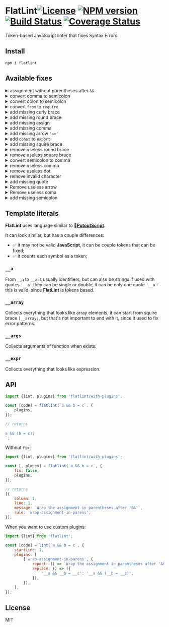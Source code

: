 # FlatLint[![License][LicenseIMGURL]][LicenseURL] [![NPM version][NPMIMGURL]][NPMURL] [![Build Status][BuildStatusIMGURL]][BuildStatusURL] [![Coverage Status][CoverageIMGURL]][CoverageURL]

[NPMURL]: https://npmjs.org/package/flatlint "npm"
[NPMIMGURL]: https://img.shields.io/npm/v/flatlint.svg?style=flat
[BuildStatusURL]: https://github.com/coderaiser/flatlint/actions?query=workflow%3A%22Node+CI%22 "Build Status"
[BuildStatusIMGURL]: https://github.com/coderaiser/flatlint/workflows/Node%20CI/badge.svg
[LicenseURL]: https://tldrlegal.com/license/mit-license "MIT License"
[LicenseIMGURL]: https://img.shields.io/badge/license-MIT-317BF9.svg?style=flat
[CoverageURL]: https://coveralls.io/github/coderaiser/flatlint?branch=master
[CoverageIMGURL]: https://coveralls.io/repos/coderaiser/flatlint/badge.svg?branch=master&service=github

Token-based JavaScript linter that fixes Syntax Errors

## Install

```
npm i flatlint
```

## Available fixes

<details><summary>assignment without parentheses after <code>&&</code></summary>

```diff
-a && b = c;
+a && (b = c);
```

</details>

<details><summary>convert comma to semicolon</summary>

```diff
-const a = 5,
+const a = 5;

function x() {
-   return m,
+   return m;
}

-import a from 'a',
+import a from 'a';

-const a = 3,
+const a = 3;
module.exports = 2;
```

</details>

<details><summary>convert colon to semicolon</summary>

```diff
-console.log(a, b):
+console.log(a, b);
```

</details>

<details><summary>convert <code>from</code> to <code>require</code></summary>

```diff
-const a = from 'a';
+const a = require('a');
```

</details>

<details><summary>add missing curly brace</summary>

```diff
-function a({b, c) {}
-function a({b, c}) {}

-const {a = b;
+const {a} = b;
```

</details>

<details><summary>add missing round brace</summary>

```diff
-if a > 5 {
+if (a > 5) {
    alert();
}

-if (a.b() {
+if (a.b()) {
}

-a('hello'
+a('hello');

const m = {
-    z: z('hello'
+    z: z('hello')
}

-{hello} = world;
+({hello} = world);

-assign(oldPath, currentPath;
+assign(oldPath, currentPath);
```

</details>

<details><summary>add missing assign</summary>

```diff
-const a 5;
+const a = 5;

-module.exports {};
+module.exports = {};
```

</details>

<details><summary>add missing comma</summary>

```diff
import {
-   a
+   a,
    b,
} from 'c';

t.transform('declare-imports-first', {
-   'declare-imports-first': declareImportsFirst
+   'declare-imports-first': declareImportsFirst,
    'convert-esm-to-commonjs': convertEsmToCommonJs,
});
```

 </details>

<details><summary>add missing arrow <code>'=>'</code></summary>

```diff
-const a = (b, c) {};
+const a = (b, c) => {};
```

 </details>

<details><summary>add <code>const</code> to <code>export</code></summary>

```diff
-export x = 5;
+export const x = 5;
```

 </details>

<details><summary>add missing squire brace</summary>

```diff
-const a = ['hello', 'world';
+const a = ['hello', 'world'];
```

 </details>

<details><summary>remove useless round brace</summary>

```diff
-const a = 5);
+const a = 5;

-import a from 'a');
+import a from 'a';

if (a) {
-})
+}
```

 </details>

<details><summary>remove useless square brace</summary>

```diff
-const a = [1, 2, 3]];
+const a = [1, 2, 3];
```

 </details>

<details><summary>convert semicolon to comma</summary>

```diff
const a = {
-    b: 'hello';
+    b: 'hello',
}

const b = [
    1,
-   2;
+   2,
    3,
]
```

 </details>

<details><summary>remove useless comma</summary>

```diff
function x() {
    return m;
-},
+}

-const expected = [],
+const expected = [];
t.equal(expected, []);
```

 </details>

<details><summary>remove useless dot</summary>

```diff
-fn([].);
+fn([].);
```

 </details>

<details><summary>remove invalid character</summary>

```diff
-const {¬
-····is,¬
-····sArgsStr,¬
-····isTypeParamsStr,¬
-} = require('./is');¬
+const {
+    is,
+    isArgsStr,
+    isTypeParamsStr,
+} = require('./is');
```

 </details>

<details><summary>add missing quote</summary>

```diff
-const a = 'hello
+const a = 'hello'

-fn('hello);
+fn('hello');
```

 </details>

<details><summary>Remove useless arrow</summary>

```diff
-function parse(source) => {
+function parse(source) {
    return source;
}
```

 </details>

<details><summary>Remove useless coma</summary>

```diff
const a = class {
-    b() {},
+    b() {}
}
```

 </details>

<details><summary>add missing semicolon</summary>

```diff
-const a = 5
+const a = 5;
```

 </details>

## Template literals

**FlatLint** uses language similar to 🐊[**PutoutScript**](https://github.com/coderaiser/putout/blob/master/docs/putout-script.md#-putoutscript).

It can look similar, but has a couple differences:

- ✅ it may not be valid **JavaScript**, it can be couple tokens that can be fixed;
- ✅ it counts each symbol as a token;

### `__a`

From `__a` to `__z` is usually identifiers, but can also be strings if used with quotes `'__a'` they can be single or double,
it can be only one quote `'__a` - this is valid, since **FlatLint** is tokens based.

### `__array`

Collects everything that looks like array elements, it can start from squire brace `[__array;`, but that's not important
to end with it, since it used to fix error patterns.

### `__args`

Collects arguments of function when exists.

### `__expr`

Collects everything that looks like expression.

## API

```js
import {lint, plugins} from 'flatlint/with-plugins';

const [code] = flatlint(`a && b = c`, {
    plugins,
});

// returns
`
a && (b = c);
`;
```

Without `fix`:

```js
import {lint, plugins} from 'flatlint/with-plugins';

const [, places] = flatlint(`a && b = c`, {
    fix: false,
    plugins,
});

// returns
[{
    column: 1,
    line: 1,
    message: `Wrap the assignment in parentheses after '&&'`,
    rule: 'wrap-assignment-in-parens',
}];
```

When you want to use custom plugins:

```js
import {lint} from 'flatlint';

const [code] = lint(`a && b = c`, {
    startLine: 1,
    plugins: [
        ['wrap-assignment-in-parens', {
            report: () => `Wrap the assignment in parentheses after '&&'`,
            replace: () => ({
                '__a && __b = __c': '__a && (__b = __c)',
            }),
        }],
    ],
});
```

## License

MIT
